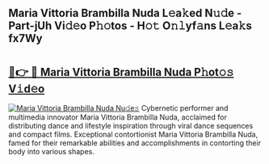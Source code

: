 ## Maria Vittoria Brambilla Nuda L𝚎a𝚔ed N𝚞𝚍e - Part-jUh Vi𝚍𝚎o P𝚑𝚘tos - H𝚘𝚝 O𝚗𝚕yf𝚊ns L𝚎a𝚔s fx7Wy

# <h2><a href="http://kf0c4f.oniu.top/?m=Maria+Vittoria+Brambilla+Nuda">🔗👉 🔴 Maria Vittoria Brambilla Nuda P𝚑ot𝚘𝚜 V𝚒d𝚎o</a></h2>

[![Maria Vittoria Brambilla Nuda Nu𝚍e𝚜](https://i.imgur.com/0qMVB7G.gif)](http://kf0c4f.oniu.top/?m=Maria+Vittoria+Brambilla+Nuda)
Cybernetic performer and multimedia innovator Maria Vittoria Brambilla Nuda, acclaimed for distributing dance and lifestyle inspiration through viral dance sequences and compact films. Exceptional contortionist Maria Vittoria Brambilla Nuda, famed for their remarkable abilities and accomplishments in contorting their body into various shapes.  
